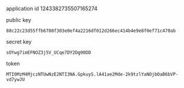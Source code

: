 application id
1243382735507165274

public key
```
88c22c23d55ffb6788f303e0ef4a2216df012d266ec414b4e9e8f0ef71c470ab
```

secret key

```
sOYwg7imEFNOZ3j5V_UCqe7DY2Dg00DD
```

token

```
MTI0MzM4MjczNTUwNzE2NTI3NA.GpkuyS.lA41ae2Mde-2k9tzlYaNOjbOaB6bVP-vd7ywJU
```
